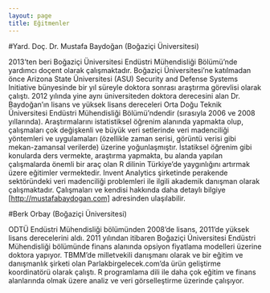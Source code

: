 ```yaml
---
layout: page
title: Eğitmenler
---
```


#Yard. Doç. Dr. Mustafa Baydoğan (Boğaziçi Üniversitesi)

2013’ten beri Boğaziçi Üniversitesi Endüstri Mühendisliği Bölümü’nde yardımcı doçent  olarak çalışmaktadır. Boğaziçi Üniversitesi’ne katılmadan önce Arizona State Üniversitesi  (ASU) Security and Defense Systems Initiative bünyesinde bir yıl süreyle doktora sonrası  araştırma görevlisi olarak çalıştı. 2012 yılında yine aynı üniversiteden doktora derecesini  alan Dr. Baydoğan’ın lisans ve yüksek lisans dereceleri Orta Doğu Teknik Üniversitesi  Endüstri Mühendisliği Bölümü’ndendir (sırasıyla 2006 ve 2008 yıllarında). Araştırmalarını istatistiksel öğrenim alanında yapmakta olup, çalışmaları çok değişkenli ve büyük veri setlerinde veri madenciliği yöntemleri ve uygulamaları (özellikle zaman serisi, görüntü verisi gibi mekan-zamansal verilerde) üzerine yoğunlaşmıştır. İstatiksel öğrenim gibi konularda ders vermekte, araştırma yapmakta, bu alanda yapılan çalışmalarda önemli bir araç olan R dilinin Türkiye’de yaygınlığını artırmak üzere eğitimler vermektedir. Invent Analytics şirketinde perakende sektöründeki veri madenciliği problemleri ile ilgili akademik danışman olarak çalışmaktadır. Çalışmaları ve kendisi hakkında daha detaylı bilgiye [http://mustafabaydogan.com] adresinden ulaşılabilir.

#Berk Orbay (Boğaziçi Üniversitesi)

ODTÜ Endüstri Mühendisliği bölümünden 2008’de lisans, 2011’de yüksek lisans  derecelerini aldı. 2011 yılından itibaren Boğaziçi Üniversitesi Endüstri Mühendisliği  bölümünde finans alanında opsiyon fiyatlama modelleri üzerine doktora yapıyor.  TBMM’de milletvekili danışmanı olarak ve bir eğitim ve danışmanlık şirketi olan  Parlakbirgelecek.com’da ürün geliştirme koordinatörü olarak çalıştı. R programlama dili  ile daha çok eğitim ve finans alanlarında olmak üzere analiz ve veri görselleştirme üzerinde çalışıyor.


<!---
<p class="message">
  Hey there! This page is included as an example. Feel free to customize it for your own use upon downloading. Carry on!
</p>

In the novel, *The Strange Case of Dr. Jeykll and Mr. Hyde*, Mr. Poole is Dr. Jekyll's virtuous and loyal butler. Similarly, Poole is an upstanding and effective butler that helps you build Jekyll themes. It's made by [@mdo](https://twitter.com/mdo).

There are currently two themes built on Poole:

* [Hyde](http://hyde.getpoole.com)
* [Lanyon](http://lanyon.getpoole.com)

Learn more and contribute on [GitHub](https://github.com/poole).

## Setup

Some fun facts about the setup of this project include:

* Built for [Jekyll](http://jekyllrb.com)
* Developed on GitHub and hosted for free on [GitHub Pages](https://pages.github.com)
* Coded with [Sublime Text 2](http://sublimetext.com), an amazing code editor
* Designed and developed while listening to music like [Blood Bros Trilogy](https://soundcloud.com/maddecent/sets/blood-bros-series)

Have questions or suggestions? Feel free to [open an issue on GitHub](https://github.com/poole/issues/new) or [ask me on Twitter](https://twitter.com/mdo).

Thanks for reading!
-->